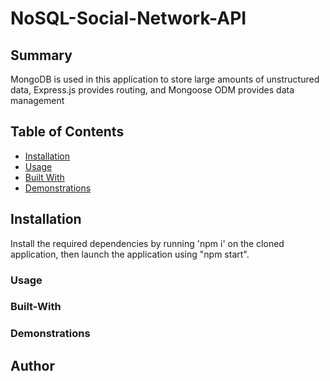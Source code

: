 # NoSQL-Social-Network-API

## Summary

MongoDB is used in this application to store large amounts of unstructured data, Express.js provides routing, and Mongoose ODM provides data management

## Table of Contents

- [Installation](#Installation)
- [Usage](#Usage)
- [Built With](#Built-With)
- [Demonstrations](#Demonstrations)

## Installation

Install the required dependencies by running 'npm i' on the cloned application, then launch the application using "npm start".

### Usage

### Built-With

### Demonstrations

## Author

